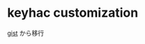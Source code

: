 # keyhac customization

[gist](https://gist.github.com/AWtnb/5a4bcfa1000ff7b793954a241e3ac831) から移行

